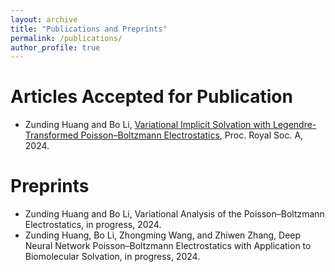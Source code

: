 ```yaml
---
layout: archive
title: "Publications and Preprints"
permalink: /publications/
author_profile: true
---
```


Articles Accepted for Publication
======
* Zunding Huang and Bo Li, [Variational Implicit Solvation with Legendre-Transformed
Poisson–Boltzmann Electrostatics](https://Zunding.github.io/files/HuangLi_LTPB2024.pdf), Proc. Royal Soc. A, 2024.

Preprints
======
* Zunding Huang and Bo Li, Variational Analysis of the Poisson–Boltzmann Electrostatics, in progress, 2024.
* Zunding Huang, Bo Li, Zhongming Wang, and Zhiwen Zhang, Deep Neural Network Poisson–Boltzmann Electrostatics with Application to Biomolecular Solvation, in progress, 2024.
